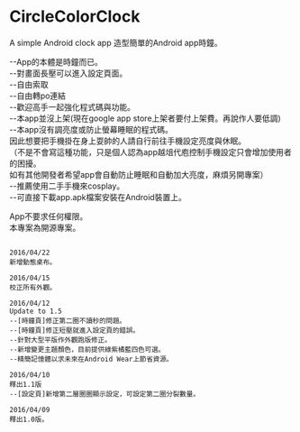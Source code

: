 # CircleColorClock
A simple Android clock app
造型簡單的Android app時鐘。

--App的本體是時鐘而已。  
--對畫面長壓可以進入設定頁面。  
--自由索取  
--自由轉po連結  
--歡迎高手一起強化程式碼與功能。  
--本app並沒上架(現在google app store上架者要付上架費。再說作人要低調)  
--本app沒有調亮度或防止螢幕睡眠的程式碼。  
	因此想要把手機掛在身上耍帥的人請自行前往手機設定亮度與休眠。  
	（不是不會寫這種功能，只是個人認為app越俎代庖控制手機設定只會增加使用者的困擾。  
	如有其他開發者希望app會自動防止睡眠和自動加大亮度，麻煩另開專案）  
--推薦使用二手手機來cosplay。  
--可直接下載app.apk檔案安裝在Android裝置上。  
  
  
App不要求任何權限。  
本專案為開源專案。  


~~~~~~~~~以下為更新履歷~~~~~~~~~~~~

2016/04/22
新增動態桌布。

2016/04/15
校正所有外觀。

2016/04/12
Update to 1.5
--[時鐘頁]修正第二圈不讀秒的問題。
--[時鐘頁]修正短壓就進入設定頁的錯誤。
--針對大型平版作外觀跑版修正。
--新增變更主題顏色，目前提供綠紫橘藍四色可選。
--精簡記憶體以求未來在Android Wear上節省資源。

2016/04/10
釋出1.1版
--[設定頁]新增第二層圈圈顯示設定，可設定第二圈分裂數量。

2016/04/09
釋出1.0版。

